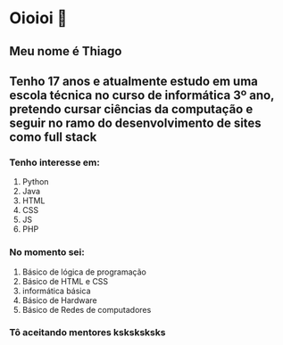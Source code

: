 # Oioioi 👋

## Meu nome é Thiago
## Tenho 17 anos e atualmente estudo em uma escola técnica no curso de informática 3º ano, pretendo cursar ciências da computação e seguir no ramo do desenvolvimento de sites como full stack

### Tenho interesse em:

1. Python
2. Java
3. HTML
4. CSS
5. JS
6. PHP

### No momento sei:

1. Básico de lógica de programação
2. Básico de HTML e CSS
3. informática básica
4. Básico de Hardware
5. Básico de Redes de computadores

### Tô aceitando mentores ksksksksks

<!--
**thiagofreitas-002/thiagofreitas-002** is a ✨ _special_ ✨ repository because its `README.md` (this file) appears on your GitHub profile.

Here are some ideas to get you started:

- 🔭 I’m currently working on ...
- 🌱 I’m currently learning ...
- 👯 I’m looking to collaborate on ...
- 🤔 I’m looking for help with ...
- 💬 Ask me about ...
- 📫 How to reach me: ...
- 😄 Pronouns: ...
- ⚡ Fun fact: ...
-->
